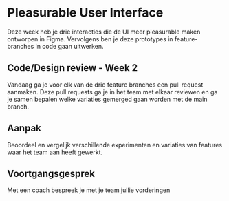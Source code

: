 # Pleasurable User Interface

Deze week heb je drie interacties die de UI meer pleasurable maken ontworpen in Figma. Vervolgens ben je deze prototypes in feature-branches in code gaan uitwerken.

## Code/Design review - Week 2
Vandaag ga je voor elk van de drie feature branches een pull request aanmaken. Deze pull requests ga je in het team met elkaar reviewen en ga je samen bepalen welke variaties gemerged gaan worden met de main branch. 

## Aanpak


Beoordeel en vergelijk verschillende experimenten en variaties van features waar het team aan heeft gewerkt.

<!--
Plan:
- Drie goede pull requests klaarzetten van de drie verschillende feature branches van deze week; wat maakt een goede pull request?
- Ontwerpkeuzes overbrengen binnen je team (oefenen voor volgende week met de opdrachtgever) -> in je pull request je prototype laten zien + waarom dit goed is (feedback, feedforward, gestalt principes, Disney animatie principes, perceived performance, wat maakt dit pleasurable, dat soort dingen)
- Pull Request template misschien herzien? Hoe heb je rekening gehouden met Responsive Design? Hoe met Accessibility? Hoe met Performance? En hoe met Progressive Enhancement? Welke tests heb je al gedaan, welke verbetering is er ten op zichte van daarvoor, en welke verwachtingen heb je nog van je reviewers? Misschien extra aandacht aan een bepaald onderdeel, waar je een second opinion op wilt?
- Prototype meenemen in het PR

Daarna:
- Pull Requests met het hele team reviewen, en samen tot de beste features komen. 
- Geef duidelijk aan wat jullie hebben gedaan met een PR. Laat weten waarom je het wel of niet hebt gemerged. 
-->


## Voortgangsgesprek 
Met een coach bespreek je met je team jullie vorderingen


<!--
## Aanpak



-->

